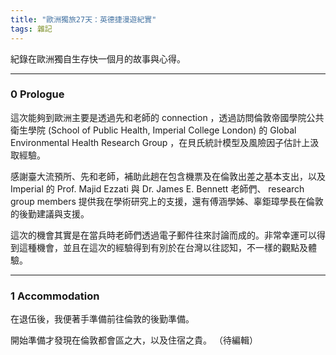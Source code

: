```yaml
---
title: "歐洲獨旅27天：英德捷漫遊紀實"
tags: 雜記
---
```


紀錄在歐洲獨自生存快一個月的故事與心得。

<!--more-->

---
### 0 Prologue

這次能夠到歐洲主要是透過先和老師的 connection ，透過訪問倫敦帝國學院公共衛生學院 (School of Public Health, Imperial College London) 的 Global Environmental Health Research Group ，在貝氏統計模型及風險因子估計上汲取經驗。  

感謝臺大流預所、先和老師，補助此趟在包含機票及在倫敦出差之基本支出，以及 Imperial 的 Prof. Majid Ezzati 與 Dr. James E. Bennett 老師們、 research group members 提供我在學術研究上的支援，還有傅涵學姊、辜鉅璋學長在倫敦的後勤建議與支援。  

這次的機會其實是在當兵時老師們透過電子郵件往來討論而成的。非常幸運可以得到這種機會，並且在這次的經驗得到有別於在台灣以往認知，不一樣的觀點及體驗。  

--- 

### 1 Accommodation
在退伍後，我便著手準備前往倫敦的後勤準備。

開始準備才發現在倫敦都會區之大，以及住宿之貴。
（待編輯）




